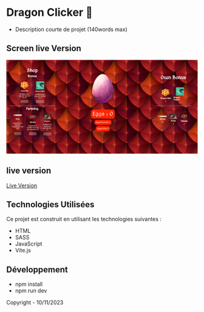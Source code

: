 # Dragon Clicker 🐉

- Description courte de projet (140words max)

## Screen live Version

![live version screen](./assets/screen/Eggs-desktop.png)

## live version

[Live Version](https://justindr96.github.io/dragon_clicker/)

## Technologies Utilisées

Ce projet est construit en utilisant les technologies suivantes :

- HTML
- SASS
- JavaScript
- Vite.js

## Développement

- npm install
- npm run dev

Copyright - 10/11/2023
